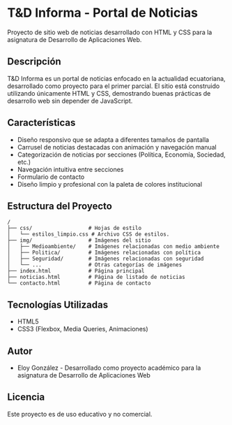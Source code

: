 # T&D Informa - Portal de Noticias

Proyecto de sitio web de noticias desarrollado con HTML y CSS para la asignatura de Desarrollo de Aplicaciones Web.

## Descripción

T&D Informa es un portal de noticias enfocado en la actualidad ecuatoriana, desarrollado como proyecto para el primer parcial. El sitio está construido utilizando únicamente HTML y CSS, demostrando buenas prácticas de desarrollo web sin depender de JavaScript.

## Características

- Diseño responsivo que se adapta a diferentes tamaños de pantalla
- Carrusel de noticias destacadas con animación y navegación manual
- Categorización de noticias por secciones (Política, Economía, Sociedad, etc.)
- Navegación intuitiva entre secciones
- Formulario de contacto
- Diseño limpio y profesional con la paleta de colores institucional

## Estructura del Proyecto

```
/
├── css/                  # Hojas de estilo
│   └── estilos_limpio.css # Archivo CSS de estilos.
├── img/                  # Imágenes del sitio
│   ├── Medioambiente/    # Imágenes relacionadas con medio ambiente
│   ├── Politica/         # Imágenes relacionadas con política
│   ├── Seguridad/        # Imágenes relacionadas con seguridad
│   └── ...               # Otras categorías de imágenes
├── index.html            # Página principal
├── noticias.html         # Página de listado de noticias
└── contacto.html         # Página de contacto
```

## Tecnologías Utilizadas

- HTML5
- CSS3 (Flexbox, Media Queries, Animaciones)

## Autor

- Eloy González - Desarrollado como proyecto académico para la asignatura de Desarrollo de Aplicaciones Web

## Licencia

Este proyecto es de uso educativo y no comercial.
